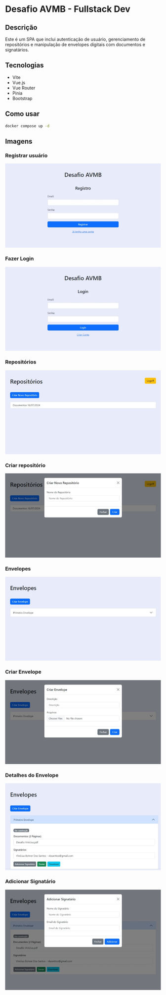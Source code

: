 # Desafio AVMB - Fullstack Dev

## Descrição

Este é um SPA que inclui autenticação de usuário, gerenciamento de repositórios e manipulação de envelopes digitais com documentos e signatários.

## Tecnologias

- Vite
- Vue.js
- Vue Router
- Pinia
- Bootstrap

## Como usar

```bash
docker compose up -d
```

## Imagens

### Registrar usuário

![Register](assets/Screenshot_16-7-2024_143219_localhost.jpeg)

### Fazer Login

![Login](assets/Screenshot_16-7-2024_143232_localhost.jpeg)

### Repositórios

![Repositories](assets/Screenshot_16-7-2024_143248_localhost.jpeg)

### Criar repositório

![CreateRepository](assets/Screenshot_16-7-2024_143320_localhost.jpeg)

### Envelopes

![Envelopes](assets/Screenshot_16-7-2024_143319_localhost.jpeg)

### Criar Envelope

![CreateEnvelope](assets/Screenshot_16-7-2024_143411_localhost.jpeg)

### Detalhes do Envelope

![EnvelopeDetails](assets/Screenshot_16-7-2024_143337_localhost.jpeg)

### Adicionar Signatário

![AddSignatory](assets/Screenshot_16-7-2024_143927_localhost.jpeg)
